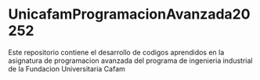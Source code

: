 # UnicafamProgramacionAvanzada20252
Este repositorio contiene el desarrollo de codigos aprendidos en la asignatura de programacion avanzada del programa de ingenieria industrial de la Fundacion Universitaria Cafam
